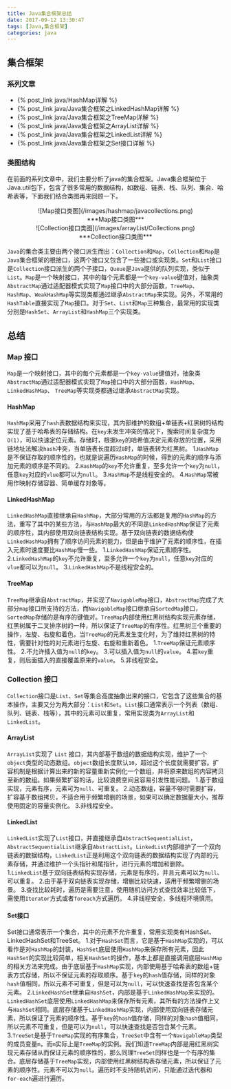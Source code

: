 ```yaml
---
title: Java集合框架总结
date: 2017-09-12 13:30:47 
tags: [Java,集合框架]
categories: java
---
```


## 集合框架

### 系列文章
 - {% post_link  java/HashMap详解 %}
 - {% post_link  java/Java集合框架之LinkedHashMap详解 %}
 - {% post_link  java/Java集合框架之TreeMap详解 %}
 - {% post_link  java/Java集合框架之ArrayList详解 %}
 - {% post_link  java/Java集合框架之LinkedList详解 %}
 - {% post_link  java/Java集合框架之Set接口详解 %}

### 类图结构
在前面的系列文章中，我们主要分析了java的集合框架。Java集合框架位于Java.util包下，包含了很多常用的数据结构，如数组、链表、栈、队列、集合、哈希表等，下面我们结合类图再来回顾一下。

<center>![Map接口类图](/images/hashmap/javacollections.png)</center><center>***Map接口类图***</center>
<center>![Collection接口类图](/images/arrayList/Collections.png)</center><center>***Collection接口类图***</center>

`Java`的集合类主要由两个接口派生而出：`Collection`和`Map`，`Collection`和`Map`是`Java`集合框架的根接口，这两个接口又包含了一些接口或实现类。`Set`和`List`接口是`Collection`接口派生的两个子接口，`Queue`是`Java`提供的队列实现，类似于`List`。`Map`是一个映射接口，其中的每个元素都是一个`key-value`键值对，抽象类`AbstractMap`通过适配器模式实现了`Map`接口中的大部分函数，`TreeMap`、`HashMap`、`WeakHashMap`等实现类都通过继承`AbstractMap`来实现。另外，不常用的`HashTable`直接实现了`Map`接口。对于`Set`、`List`和`Map`三种集合，最常用的实现类分别是`HashSet`、`ArrayList`和`HashMap`三个实现类。

## 总结

### Map 接口

`Map`是一个映射接口，其中的每个元素都是一个`key-value`键值对，抽象类`AbstractMap`通过适配器模式实现了`Map`接口中的大部分函数，`HashMap`、`LinkedHashMap`、 `TreeMap`等实现类都通过继承`AbstractMap`实现。

#### HashMap

`HashMap`采用了`hash`表数据结构来实现，其内部维护的数组+单链表+红黑树的结构实现了基于哈希表的存储结构。在`key`未发生冲突的情况下，搜索时间复杂度为`O(1)`，可以快速定位元素。存储时，根据`key`的哈希值决定元素存放的位置，采用链地址法解决`hash`冲突，当单链表长度超过`8`时，单链表转为红黑树。
1.`HashMap`是不保证存取的顺序性的，也就是说遍历`HashMap`的时候，得到的元素的顺序与添加元素的顺序是不同的。
2.`HashMap`的`key`不允许重复，至多允许一个`key`为`null`，任意`key`对应的`vlue`都可以为`null`。
3.`HashMap`不是线程安全的。
4.`HashMap`常被用作映射存储容器、简单缓存对象等。

#### LinkedHashMap

`LinkedHashMap`直接继承自`HashMap`，大部分常用的方法都是复用的`HashMap`的方法，重写了其中的某些方法，与`HashMap`最大的不同是`LinkedHashMap`保证了元素的顺序性，其内部使用双向链表结构实现。基于双向链表的数据结构使`LinkedHashMap`拥有了顺序访问元素的能力，但是由于维护了元素的顺序性，在插入元素时速度要比`HashMap`慢一些。
1.`LinkedHashMap`保证元素顺序性。
2.`LinkedHashMap`的`key`不允许重复，至多允许一个`key`为`null`，任意`key`对应的`vlue`都可以为`null`。
3.`LinkedHashMap`不是线程安全的。

#### TreeMap

`TreeMap`继承自`AbstractMap`，并实现了`NavigableMap`接口，`AbstractMap`完成了大部分`map`接口所支持的方法，而`NavigableMap`接口继承自`SortedMap`接口，`SortedMap`存储的是有序的键值对。`TreeMap`内部使用红黑树结构实现元素存储，红黑树属于二叉排序树的一种，所以保证了`TreeMap`的有序性。红黑树三个重要的操作，左旋、右旋和着色，当`TreeMap`的元素发生变化时，为了维持红黑树的特性，需要针对性的对元素进行左旋、右旋和重新着色。
1.`TreeMap`保证元素顺序性。
2.不允许插入值为`null`的`key`。
3.可以插入值为`null`的`value`。
4.若`key`重复，则后面插入的直接覆盖原来的`value`。
5.非线程安全。

### Collection 接口

`Collection`接口是`List`、`Set`等集合高度抽象出来的接口，它包含了这些集合的基本操作，主要又分为两大部分：`List`和`Set`。`List`接口通常表示一个列表（数组、队列、链表、栈等），其中的元素可以重复，常用实现类为`ArrayList`和`LinkedList`。

#### ArrayList

`ArrayList`实现了 `List` 接口，其内部基于数组的数据结构实现，维护了一个`object`类型的动态数组。`object`数组长度默认`10`，超过这个长度就需要扩容。扩容机制是根据计算出来的新的容量重新实例化一个数组，并将原来数组的内容拷贝至新的数组。如果频繁扩容的话，比较浪费空间且容易引发性能问题。
1.基于数组实现，元素有序，元素可为`null`、可重复。
2.动态数组，容量不够时需要扩容，扩容基于数组拷贝，不适合用于频繁增删的场景，如果可以确定数据量大小，推荐使用固定的容量实例化。
3.非线程安全。

#### LinkedList

`LinkedList`实现了`List`接口，并直接继承自`AbstractSequentialList`，`AbstractSequentialList`继承自`AbstractList`。`LinkedList`内部维护了一个双向链表的数据结构，`LinkedList`正是利用这个双向链表的数据结构实现了内部的元素存储，并通过维护一个头指针和尾指针，进行元素的增加和删除。
1.`LinkedList`基于双向链表结构实现存储，元素是有序的，并且元素可以为`null`、可以重复。
2.由于基于双向链表实现存储，增删比较快速，适用于频繁增删的场景。
3.查找比较耗时，遍历是需要注意，使用随机访问方式查找效率比较低下，需使用`Iterator`方式或者`foreach`方式遍历。
4.非线程安全，多线程环境慎用。

#### Set接口

Set接口通常表示一个集合，其中的元素不允许重复，常用实现类有HashSet、LinkedHashSet和TreeSet。
1.对于`HashSet`而言，它是基于`HashMap`实现的，可以看作是对`HashMap`的封装，`HashSet`底层使用`HashMap`来保存所有元素，因此`HashSet`的实现比较简单，相关`HashSet`的操作，基本上都是直接调用底层`HashMap`的相关方法来完成。由于底层基于`HashMap`实现，内部使用基于哈希表的数组+链表方式存储，所以不保证元素的存取顺序。基于`key`的`hash`值存储，同样的对象`hash`值相同，所以元素不可重复，但是可以为`null`，可以快速查找是否包含某个元素。 
2.`LinkedHashSet`继承自`HashSet`，内部是基于`LinkedHashMap`来实现的。`LinkedHashSet`底层使用`LinkedHashMap`来保存所有元素，其所有的方法操作上又与`HashSet`相同。底层存储基于`LinkedHashMap`实现，内部使用双向链表存储元素，所以保证了元素的顺序性。基于`key`的`hash`值存储，同样的对象`hash`值相同，所以元素不可重复，但是可以为`null`，可以快速查找是否包含某个元素。 
3.`TreeSet`是基于`TreeMap`实现的有序集合，`TreeSet`中含有一个`NavigableMap`类型的成员变量`m`，而`m`实际上是`TreeMap`的实例。我们知道`TreeMap`内部是用红黑树实现元素存储从而保证元素的顺序性的，那么同理`TreeSet`同样也是一个有序的集合。底层存储基于`TreeMap`实现，内部使用红黑树结构表存储元素，所以保证了元素的顺序性。元素不可以为`null`。遍历时不支持随机访问，只能通过迭代器和`for-each`遍进行遍历。